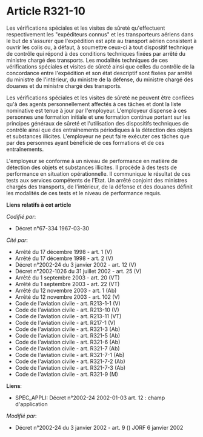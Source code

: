 # Article R321-10

Les vérifications spéciales et les visites de sûreté qu'effectuent respectivement les "expéditeurs connus" et les
transporteurs aériens dans le but de s'assurer que l'expédition est apte au transport aérien consistent à ouvrir les colis
ou, à défaut, à soumettre ceux-ci à tout dispositif technique de contrôle qui répond à des conditions techniques fixées par
arrêté du ministre chargé des transports. Les modalités techniques de ces vérifications spéciales et visites de sûreté ainsi
que celles du contrôle de la concordance entre l'expédition et son état descriptif sont fixées par arrêté du ministre de
l'intérieur, du ministre de la défense, du ministre chargé des douanes et du ministre chargé des transports.

Les vérifications spéciales et les visites de sûreté ne peuvent être confiées qu'à des agents personnellement affectés à ces
tâches et dont la liste nominative est tenue à jour par l'employeur. L'employeur dispense à ces personnes une formation
initiale et une formation continue portant sur les principes généraux de sûreté et l'utilisation des dispositifs techniques
de contrôle ainsi que des entraînements périodiques à la détection des objets et substances illicites. L'employeur ne peut
faire exécuter ces tâches que par des personnes ayant bénéficié de ces formations et de ces entraînements.

L'employeur se conforme à un niveau de performance en matière de détection des objets et substances illicites. Il procède à
des tests de performance en situation opérationnelle. Il communique le résultat de ces tests aux services compétents de
l'Etat. Un arrêté conjoint des ministres chargés des transports, de l'intérieur, de la défense et des douanes définit les
modalités de ces tests et le niveau de performance requis.

**Liens relatifs à cet article**

_Codifié par_:

  - Décret n°67-334 1967-03-30

_Cité par_:

  - Arrêté du 17 décembre 1998 - art. 1 (V)
  - Arrêté du 17 décembre 1998 - art. 2 (V)
  - Décret n°2002-24 du 3 janvier 2002 - art. 12 (V)
  - Décret n°2002-1026 du 31 juillet 2002 - art. 25 (V)
  - Arrêté du 1 septembre 2003 - art. 20 (VT)
  - Arrêté du 1 septembre 2003 - art. 22 (VT)
  - Arrêté du 12 novembre 2003 - art. 1 (Ab)
  - Arrêté du 12 novembre 2003 - art. 102 (V)
  - Code de l'aviation civile - art. R213-1-1 (V)
  - Code de l'aviation civile - art. R213-10 (V)
  - Code de l'aviation civile - art. R213-11 (VT)
  - Code de l'aviation civile - art. R217-1 (V)
  - Code de l'aviation civile - art. R321-3 (Ab)
  - Code de l'aviation civile - art. R321-5 (Ab)
  - Code de l'aviation civile - art. R321-6 (Ab)
  - Code de l'aviation civile - art. R321-7 (Ab)
  - Code de l'aviation civile - art. R321-7-1 (Ab)
  - Code de l'aviation civile - art. R321-7-2 (Ab)
  - Code de l'aviation civile - art. R321-7-3 (Ab)
  - Code de l'aviation civile - art. R321-9 (M)

**Liens**:

  - SPEC_APPLI: Décret n°2002-24 2002-01-03 art. 12 : champ d'application

_Modifié par_:

  - Décret n°2002-24 du 3 janvier 2002 - art. 9 () JORF 6 janvier 2002
